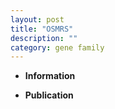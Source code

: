 ```yaml
---
layout: post
title: "OSMRS"
description: ""
category: gene family
---
```


* **Information**  

* **Publication**  


